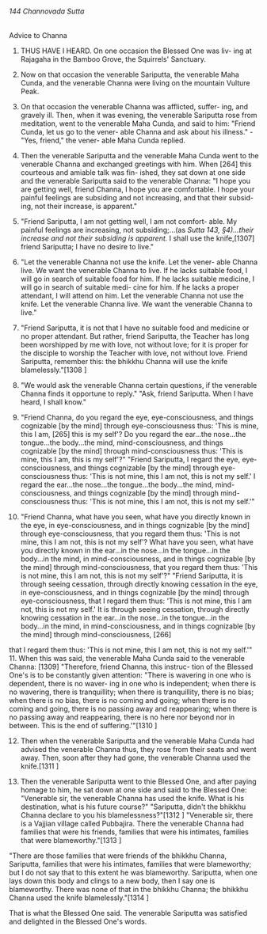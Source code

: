 ###### 144 Channovada Sutta

 Advice to Channa

1. THUS HAVE I HEARD. On one occasion the Blessed One was liv-
ing at Rajagaha in the Bamboo Grove, the Squirrels' Sanctuary.
2. Now on that occasion the venerable Sariputta, the venerable
Maha Cunda, and the venerable Channa were living on the
mountain Vulture Peak.
3. On that occasion the venerable Channa was afflicted, suffer-
ing, and gravely ill. Then, when it was evening, the venerable
Sariputta rose from meditation, went to the venerable Maha
Cunda, and said to him: "Friend Cunda, let us go to the vener-
able Channa and ask about his illness." - "Yes, friend," the vener-
able Maha Cunda replied.
4. Then the venerable Sariputta and the venerable Maha
Cunda went to the venerable Channa and exchanged greetings
with him. When [264] this courteous and amiable talk was fin-
ished, they sat down at one side and the venerable Sariputta
said to the venerable Channa: "I hope you are getting well,
friend Channa, I hope you are comfortable. I hope your painful
feelings are subsiding and not increasing, and that their subsid-
ing, not their increase, is apparent."
5. "Friend Sariputta, I am not getting well, I am not comfort-
able. My painful feelings are increasing, not subsiding;...(as
_Sutta 143, §4)...their increase and not their subsiding is apparent._
I shall use the knife,[1307] friend Sariputta; I have no desire to live."
6. "Let the venerable Channa not use the knife. Let the vener-
able Channa live. We want the venerable Channa to live. If he
lacks suitable food, I will go in search of suitable food for him. If
he lacks suitable medicine, I will go in search of suitable medi-
cine for him. If he lacks a proper attendant, I will attend on him.
Let the venerable Channa not use the knife. Let the venerable
Channa live. We want the venerable Channa to live."

7. "Friend Sariputta, it is not that I have no suitable food and
medicine or no proper attendant. But rather, friend Sariputta,
the Teacher has long been worshipped by me with love, not
without love; for it is proper for the disciple to worship the
Teacher with love, not without love. Friend Sariputta, remember
this: the bhikkhu Channa will use the knife blamelessly."[1308 ]

8. "We would ask the venerable Channa certain questions, if
the venerable Channa finds it opportune to reply."
"Ask, friend Sariputta. When I have heard, I shall know."
9. "Friend Channa, do you regard the eye, eye-consciousness,
and things cognizable [by the mind] through eye-consciousness
thus: 'This is mine, this I am, [265] this is my self'? Do you
regard the ear...the nose...the tongue...the body...the mind,
mind-consciousness, and things cognizable [by the mind]
through mind-consciousness thus: 'This is mine, this I am, this is
my self'?"
"Friend Sariputta, I regard the eye, eye-consciousness, and
things cognizable [by the mind] through eye-consciousness
thus: 'This is not mine, this I am not, this is not my self.' I
regard the ear...the nose...the tongue...the body...the mind,
mind-consciousness, and things cognizable [by the mind]
through mind-consciousness thus: 'This is not mine, this I am
not, this is not my self.'"
10. "Friend Channa, what have you seen, what have you
directly known in the eye, in eye-consciousness, and in things
cognizable [by the mind] through eye-consciousness, that you
regard them thus: 'This is not mine, this I am not, this is not my
self'? What have you seen, what have you directly known in the
ear...in the nose...in the tongue...in the body...in the mind, in
mind-consciousness, and in things cognizable [by the mind]
through mind-consciousness, that you regard them thus: 'This is
not mine, this I am not, this is not my self'?"
"Friend Sariputta, it is through seeing cessation, through
directly knowing cessation in the eye, in eye-consciousness, and
in things cognizable [by the mind] through eye-consciousness,
that I regard them thus: 'This is not mine, this I am not, this is
not my self.' It is through seeing cessation, through directly
knowing cessation in the ear...in the nose...in the tongue...in
the body...in the mind, in mind-consciousness, and in things
cognizable [by the mind] through mind-consciousness, [266]

that I regard them thus: 'This is not mine, this I am not, this is
not my self.'"
11. When this was said, the venerable Maha Cunda said to the
venerable Channa: [1309] "Therefore, friend Channa, this instruc-
tion of the Blessed One's is to be constantly given attention:
"There is wavering in one who is dependent, there is no waver-
ing in one who is independent; when there is no wavering, there
is tranquillity; when there is tranquillity, there is no bias; when
there is no bias, there is no coming and going; when there is no
coming and going, there is no passing away and reappearing;
when there is no passing away and reappearing, there is no here
nor beyond nor in between. This is the end of suffering.'"[1310 ]

12. Then when the venerable Sariputta and the venerable
Maha Cunda had advised the venerable Channa thus, they rose
from their seats and went away. Then, soon after they had gone,
the venerable Channa used the knife.[1311 ]

13. Then the venerable Sariputta went to thie Blessed One, and
after paying homage to him, he sat down at one side and said to
the Blessed One: "Venerable sir, the venerable Channa has used
the knife. What is his destination, what is his future course?"
"Sariputta, didn't the bhikkhu Channa declare to you his
blamelessness?"[1312 ]
"Venerable sir, there is a Vajjian village called Pubbajira. There
the venerable Channa had families that were his friends, families
that were his intimates, families that were blameworthy."[1313 ]

"There are those families that were friends of the bhikkhu
Channa, Sariputta, families that were his intimates, families that
were blameworthy; but I do not say that to this extent he was
blameworthy. Sariputta, when one lays down this body and
clings to a new body, then I say one is blameworthy. There was
none of that in the bhikkhu Channa; the bhikkhu Channa used
the knife blamelessly."[1314 ]

That is what the Blessed One said. The venerable Sariputta was
satisfied and delighted in the Blessed One's words.
